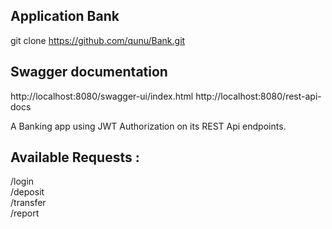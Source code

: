 ## Application Bank

git clone https://github.com/qunu/Bank.git

## Swagger documentation
http://localhost:8080/swagger-ui/index.html
http://localhost:8080/rest-api-docs

A Banking app using JWT Authorization on its REST Api endpoints.

## Available Requests :

/login  
/deposit  
/transfer  
/report  




